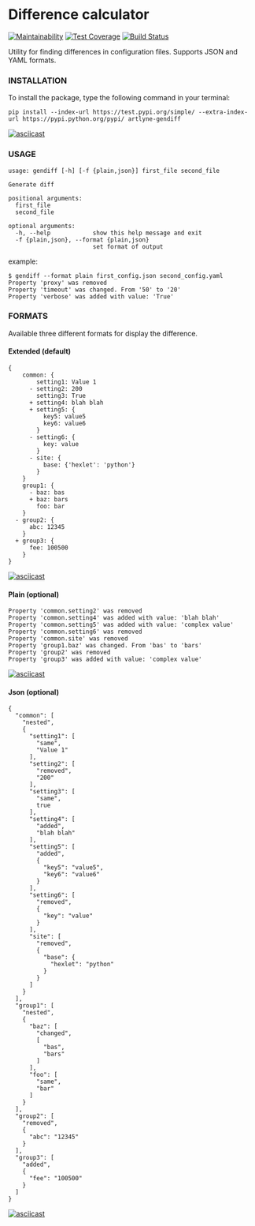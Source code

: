 # Difference calculator
[![Maintainability](https://api.codeclimate.com/v1/badges/1d3accb9e09bfeb138d6/maintainability)](https://codeclimate.com/github/Artlyne/python-project-lvl2/maintainability)
[![Test Coverage](https://api.codeclimate.com/v1/badges/1d3accb9e09bfeb138d6/test_coverage)](https://codeclimate.com/github/Artlyne/python-project-lvl2/test_coverage)
[![Build Status](https://travis-ci.com/Artlyne/python-project-lvl2.svg?branch=master)](https://travis-ci.com/Artlyne/python-project-lvl2)

Utility for finding differences in configuration files. Supports JSON and YAML formats.

### INSTALLATION
To install the package, type the following command in your terminal:
```
pip install --index-url https://test.pypi.org/simple/ --extra-index-url https://pypi.python.org/pypi/ artlyne-gendiff
```
[![asciicast](https://asciinema.org/a/AMn2P72QpjZpW7jMh9aZRHL31.svg)](https://asciinema.org/a/AMn2P72QpjZpW7jMh9aZRHL31)

### USAGE
```
usage: gendiff [-h] [-f {plain,json}] first_file second_file

Generate diff

positional arguments:
  first_file
  second_file

optional arguments:
  -h, --help            show this help message and exit
  -f {plain,json}, --format {plain,json}
                        set format of output
```
example:
```
$ gendiff --format plain first_config.json second_config.yaml
Property 'proxy' was removed
Property 'timeout' was changed. From '50' to '20'
Property 'verbose' was added with value: 'True'
```

### FORMATS

Available three different formats for display the difference.

#### Extended (default)
```
{
    common: {
        setting1: Value 1
      - setting2: 200
        setting3: True
      + setting4: blah blah
      + setting5: {
          key5: value5
          key6: value6
        }
      - setting6: {
          key: value
        }
      - site: {
          base: {'hexlet': 'python'}
        }
    }
    group1: {
      - baz: bas
      + baz: bars
        foo: bar
    }
  - group2: {
      abc: 12345
    }
  + group3: {
      fee: 100500
    }
}
```
[![asciicast](https://asciinema.org/a/cjxAi004Ipwno8AJHU2W81rul.svg)](https://asciinema.org/a/cjxAi004Ipwno8AJHU2W81rul)

#### Plain (optional)
```
Property 'common.setting2' was removed
Property 'common.setting4' was added with value: 'blah blah'
Property 'common.setting5' was added with value: 'complex value'
Property 'common.setting6' was removed
Property 'common.site' was removed
Property 'group1.baz' was changed. From 'bas' to 'bars'
Property 'group2' was removed
Property 'group3' was added with value: 'complex value'
```
[![asciicast](https://asciinema.org/a/Z7u8dqBy0cqJBc3izhVW5eWpf.svg)](https://asciinema.org/a/Z7u8dqBy0cqJBc3izhVW5eWpf)

#### Json (optional)
```
{
  "common": [
    "nested",
    {
      "setting1": [
        "same",
        "Value 1"
      ],
      "setting2": [
        "removed",
        "200"
      ],
      "setting3": [
        "same",
        true
      ],
      "setting4": [
        "added",
        "blah blah"
      ],
      "setting5": [
        "added",
        {
          "key5": "value5",
          "key6": "value6"
        }
      ],
      "setting6": [
        "removed",
        {
          "key": "value"
        }
      ],
      "site": [
        "removed",
        {
          "base": {
            "hexlet": "python"
          }
        }
      ]
    }
  ],
  "group1": [
    "nested",
    {
      "baz": [
        "changed",
        [
          "bas",
          "bars"
        ]
      ],
      "foo": [
        "same",
        "bar"
      ]
    }
  ],
  "group2": [
    "removed",
    {
      "abc": "12345"
    }
  ],
  "group3": [
    "added",
    {
      "fee": "100500"
    }
  ]
}
```
[![asciicast](https://asciinema.org/a/YAKTK3mW3QMbos0oymXqN02SE.svg)](https://asciinema.org/a/YAKTK3mW3QMbos0oymXqN02SE)
